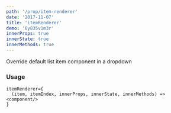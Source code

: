 ```yaml
---
path: '/prop/item-renderer'
date: '2017-11-07'
title: 'itemRenderer'
demo: '6y835v1m3r'
innerProps: true
innerState: true
innerMethods: true
---
```


Override default list item component in a dropdown

### Usage

```
itemRenderer={
  (item, itemIndex, innerProps, innerState, innerMethods) => <component/>
}
```

